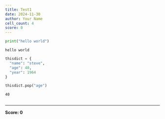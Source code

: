```yaml
---
title: Test1
date: 2024-11-30
author: Your Name
cell_count: 4
score: 0
---
```


```python
print("hello world")
```

    hello world



```python
thisdict = {
  "name": "steve",
  "age": 40,
  "year": 1964
}
```


```python
thisdict.pop("age")
```




    40




```python

```


---
**Score: 0**
